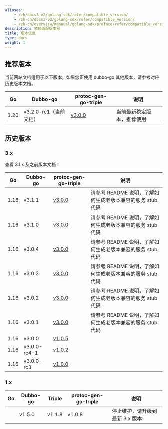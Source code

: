```yaml
---
aliases:
    - /zh/docs3-v2/golang-sdk/refer/compatible_version/
    - /zh-cn/docs3-v2/golang-sdk/refer/compatible_version/
    - /zh-cn/overview/mannual/golang-sdk/preface/refer/compatible_version/
description: 依赖适配版本号
title: 版本信息
type: docs
weight: 1
---
```


## 推荐版本
当前网站文档适用于以下版本，如果您正使用 dubbo-go 其他版本，请参考对应历史版本文档。

| Go | Dubbo-go  |  protoc-gen-go-triple   | 说明    |
| :--: | ------------ | -------------------- | -------------------- |
|  1.20   | v3.2.0-rc1（当前文档）  | <a href="https://github.com/dubbogo/protoc-gen-go-triple/" target="_blank">v3.0.0   | 当前最新稳定版本，推荐使用 |

## 历史版本

### 3.x
查看 3.1.x 及之前版本文档：

| Go | Dubbo-go     | protoc-gen-go-triple   | 说明                  |
| :--: | ------------ | -------------------- | -------------------- |
|   1.16   | v3.1.1       | <a href="https://github.com/dubbogo/protoc-gen-go-triple/" target="_blank">v3.0.0     |   请参考 README 说明，了解如何生成老版本兼容的服务 stub 代码           |
|   1.16   | v3.1.0       | <a href="https://github.com/dubbogo/protoc-gen-go-triple/" target="_blank">v3.0.0               | 请参考 README 说明，了解如何生成老版本兼容的服务 stub 代码      |
|   1.16   | v3.0.4       | <a href="https://github.com/dubbogo/protoc-gen-go-triple/" target="_blank">v3.0.0               | 请参考 README 说明，了解如何生成老版本兼容的服务 stub 代码  |
|   1.16   | v3.0.3       | <a href="https://github.com/dubbogo/protoc-gen-go-triple/" target="_blank">v3.0.0               | 请参考 README 说明，了解如何生成老版本兼容的服务 stub 代码  |
|   1.16   | v3.0.2       | <a href="https://github.com/dubbogo/protoc-gen-go-triple/" target="_blank">v3.0.0               |  请参考 README 说明，了解如何生成老版本兼容的服务 stub 代码 |
|   1.16   | v3.0.1       | <a href="https://github.com/dubbogo/protoc-gen-go-triple/" target="_blank">v3.0.0               |  请参考 README 说明，了解如何生成老版本兼容的服务 stub 代码 |
|   1.16   | v3.0.0       | <a href="https://github.com/dubbogo/dubbogo-cli" target="_blank">v1.0.5               |                      |
|   1.16   | v3.0.0-rc4-1 | <a href="https://github.com/dubbogo/dubbogo-cli" target="_blank">v1.0.2               |                      |
|   1.16   | v3.0.0-rc3   | <a href="https://github.com/dubbogo/dubbogo-cli" target="_blank">v1.0.0               |                      |

### 1.x

| Go | Dubbo-go     | Triple | protoc-gen-go-triple   | 说明                  | 
| :--: | ------------ | ------ | -------------------- | -------------------- |
|      | v1.5.0       | v1.1.8 | v1.0.8               |   停止维护，请升级到最新 3.x 版本    |

